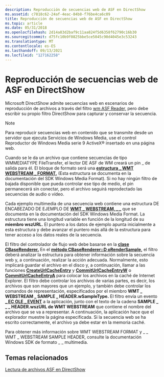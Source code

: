 ```yaml
---
description: Reproducción de secuencias web de ASF en DirectShow
ms.assetid: c7818c62-24af-4eac-84b8-f76be4ca6c09
title: Reproducción de secuencias web de ASF en DirectShow
ms.topic: article
ms.date: 05/31/2018
ms.openlocfilehash: 2d14a83d2baf9c11aa824f5d6358f62790c16b30
ms.sourcegitcommit: d75fc10b9f0825bbe5ce5045c90d4045e3c53243
ms.translationtype: MT
ms.contentlocale: es-ES
ms.lasthandoff: 09/13/2021
ms.locfileid: "127162258"
---
```

# <a name="asf-web-stream-playback-in-directshow"></a>Reproducción de secuencias web de ASF en DirectShow

Microsoft DirectShow admite secuencias web en escenarios de reproducción de archivos a través del filtro [wm ASF Reader,](wm-asf-reader-filter.md) pero debe escribir su propio filtro DirectShow para capturar y conservar la secuencia.

> [!Note]  
> Para reproducir secuencias web en contenido que se transmite desde un servidor que ejecuta Servicios de Windows Media, use el control Reproductor de Windows Media serie 9 ActiveX® insertado en una página web.

 

Cuando se le da un archivo que contiene secuencias de tipo WMMEDIATYPE FileTransfer, el lector DE ASF de WM creará un pin \_ de salida para él. El bloque de formato será una [**estructura \_ WMT WEBSTREAM \_ FORMAT.**](/previous-versions/windows/desktop/api/wmsdkidl/ns-wmsdkidl-wmt_webstream_format) (Esta estructura se documenta en la documentación del SDK Windows Media Format). Si no hay ningún filtro de bajada disponible que pueda controlar ese tipo de medio, el pin permanecerá sin conectar, pero el archivo seguirá reprodectado las secuencias de audio o vídeo.

Cada ejemplo multimedia de una secuencia web contiene una estructura DE ENCABEZADO DE EJEMPLO DE [**WMT \_ WEBSTREAM, \_ \_**](/previous-versions/windows/desktop/api/wmsdkidl/ns-wmsdkidl-wmt_webstream_sample_header) que se documenta en la documentación del SDK Windows Media Format. La estructura tiene una longitud variable en función de la longitud de su **miembro wszURL.** El puntero a los datos de ejemplo apunta inicialmente a esta estructura y debe avanzar el puntero más allá de la estructura para tener acceso a los datos reales de la secuencia.

El filtro del controlador de flujo web debe basarse en la [**clase CBaseRenderer.**](cbaserenderer.md) En el [**método CBaseRenderer::D oRenderSample,**](cbaserenderer-dorendersample.md) el filtro deberá analizar la estructura para obtener información sobre la secuencia web y, a continuación, realizar la acción adecuada. Normalmente, esto implicará guardar el archivo en el disco y, a continuación, llamar a las funciones [**CreateUrlCacheEntry**](/windows/desktop/api/wininet/nf-wininet-createurlcacheentrya) y [**CommitUrlCacheEntryW**](/windows/desktop/api/wininet/nf-wininet-commiturlcacheentryw) o [**CommitUrlCacheEntryA**](/windows/desktop/api/wininet/nf-wininet-commiturlcacheentrya) para colocar los archivos en la caché de Internet Explorer. El filtro debe controlar los archivos de varias partes, es decir, los archivos que son mayores que un ejemplo, y también debe controlar los comandos de representación, especificados por el miembro **WMT \_ WEBSTREAM \_ SAMPLE \_ HEADER.wSampleType.** El filtro envía un evento [**\_ EC OLE \_ EVENT**](ec-ole-event.md) a la aplicación, junto con el texto de la cadena **SAMPLE \_ \_ \_ HEADER.wszURL de WMT WEBSTREAM** que contiene el nombre del archivo que se va a representar. A continuación, la aplicación hace que el explorador muestre la página especificada. Si la secuencia web se ha escrito correctamente, el archivo ya debe estar en la memoria caché.

Para obtener más información sobre WMT WEBSTREAM FORMAT y \_ \_ WMT \_ WEBSTREAM SAMPLE HEADER, consulte la documentación Windows SDK de formato \_ \_ multimedia.

## <a name="related-topics"></a>Temas relacionados

<dl> <dt>

[Lectura de archivos ASF en DirectShow](reading-asf-files-in-directshow.md)
</dt> </dl>

 

 
